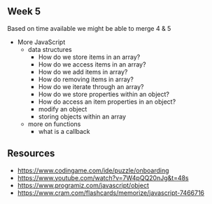 ## Week 5

Based on time available we might be able to merge 4 & 5

- More JavaScript
  - data structures
    - How do we store items in an array?
    - How do we access items in an array?
    - How do we add items in array?
    - How do removing items in array?
    - How do we iterate through an array?
    - How do we store properties within an object?
    - How do access an item properties in an object?
    - modify an object
    - storing objects within an array
  - more on functions
    - what is a callback

## Resources

- https://www.codingame.com/ide/puzzle/onboarding
- https://www.youtube.com/watch?v=7W4pQQ20nJg&t=48s
- https://www.programiz.com/javascript/object
- https://www.cram.com/flashcards/memorize/javascript-7466716
